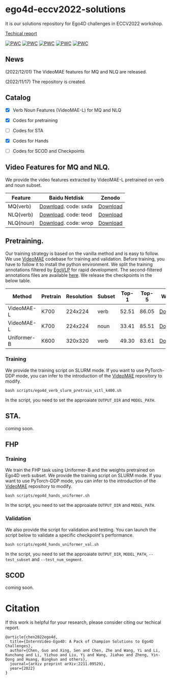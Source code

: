 # ego4d-eccv2022-solutions
It is our solutions repository for Ego4D challenges in ECCV2022 workshop.

[Techical report](https://arxiv.org/abs/2211.09529)

[![PWC](https://img.shields.io/endpoint.svg?url=https://paperswithcode.com/badge/internvideo-ego4d-a-pack-of-champion/state-change-object-detection-on-ego4d)](https://paperswithcode.com/sota/state-change-object-detection-on-ego4d?p=internvideo-ego4d-a-pack-of-champion)
[![PWC](https://img.shields.io/endpoint.svg?url=https://paperswithcode.com/badge/internvideo-ego4d-a-pack-of-champion/moment-queries-on-ego4d)](https://paperswithcode.com/sota/moment-queries-on-ego4d?p=internvideo-ego4d-a-pack-of-champion)
[![PWC](https://img.shields.io/endpoint.svg?url=https://paperswithcode.com/badge/internvideo-ego4d-a-pack-of-champion/short-term-object-interaction-anticipation-on)](https://paperswithcode.com/sota/short-term-object-interaction-anticipation-on?p=internvideo-ego4d-a-pack-of-champion)
[![PWC](https://img.shields.io/endpoint.svg?url=https://paperswithcode.com/badge/internvideo-ego4d-a-pack-of-champion/future-hand-prediction-on-ego4d)](https://paperswithcode.com/sota/future-hand-prediction-on-ego4d?p=internvideo-ego4d-a-pack-of-champion)
[![PWC](https://img.shields.io/endpoint.svg?url=https://paperswithcode.com/badge/internvideo-ego4d-a-pack-of-champion/natural-language-queries-on-ego4d)](https://paperswithcode.com/sota/natural-language-queries-on-ego4d?p=internvideo-ego4d-a-pack-of-champion)

## News

(2022/12/01) The VideoMAE features for MQ and NLQ are released.

(2022/11/17) The repository is created.



## Catalog

- [x] Verb Noun Features (VideoMAE-L) for MQ and NLQ
- [x] Codes for pretraining
- [ ] Codes for STA
- [x] Codes for Hands
- [ ] Codes for SCOD and Checkpoints



## Video Features for MQ and NLQ.
We provide the video features extracted by VideoMAE-L pretrained on verb and noun subset.

|  Feature   | Baidu Netdisk | Zenodo |
|  ----  | ----  |----  |
| MQ(verb)  | [Download](https://pan.baidu.com/s/1yYRVJmSrUAjrI7EmbUoqPA). code: sxda|[Download](https://zenodo.org/record/7340838) |
| NLQ(verb)  | [Download](https://pan.baidu.com/s/1Q3CHJyV1Onq8skH3xu6XLg). code: teod |[Download](https://zenodo.org/record/7343075)|
| NLQ(noun)  | [Download](https://pan.baidu.com/s/1aspOwXDTMlzpOUkLiIrZFg). code: wrop |[Download](https://zenodo.org/record/7343178) |


## Pretraining.
Our training strategy is based on the vanilla method and is easy to follow. We use [VideoMAE]() codebase for training and validation. Before training, you have to follow it to install the python environment. We split the training annotations filtered by [EgoVLP]() for rapid development. The second-filtered annotations files are available [here](). We release the checkpoints in the below table.

|  Method   | Pretrain | Resolution |Subset |Top-1 |Top-5 |Weights |
|  ----  | ----  |----  |  ----  | ----  |----  |----  |
| VideoMAE-L  | K700| 224x224| verb | 52.51 | 86.05 | [Download](https://github.com/OpenGVLab/ego4d-eccv2022-solutions/releases/download/1.0.0/ego4d_verb_pretrain_vitl_k700.pt) | 
| VideoMAE-L  | K700|224x224 |noun |33.41 | 85.51 | [Download](https://github.com/OpenGVLab/ego4d-eccv2022-solutions/releases/download/1.0.0/ego4d_noun_pretrain_vitl_k700.pt) | 
| Uniformer-B | K600|320x320 |verb |49.30 | 83.61 | [Download](https://github.com/OpenGVLab/ego4d-eccv2022-solutions/releases/download/1.0.0/ego4d_verb_uniformer_base_16x320_k600_ep9.pt) | 


### Training
We provide the training script on SLURM mode. If you want to use PyTorch-DDP mode, you can infer to the introduction of the [VideoMAE]() repository to modify.

```
bash scripts/ego4d_verb_slurm_pretrain_vitl_k400.sh
```

In the script, you need to set the approaiate `OUTPUT_DIR` and `MODEL_PATH`.



## STA.
coming soon.

## FHP
### Training
We train the FHP task using Uniformer-B and the weights pretrained on Ego4D verb subset.
We provide the training script on SLURM mode. If you want to use PyTorch-DDP mode, you can infer to the introduction of the [VideoMAE]() repository to modify.

```
bash scripts/ego4d_hands_uniformer.sh
```

In the script, you need to set the approaiate `OUTPUT_DIR` and `MODEL_PATH`.

### Validation
We also provide the script for validation and testing. You can launch the script below to validate a specific checkpoint's performance.

```
bash scripts/ego4d_hands_uniformer_val.sh
```

In the script, you need to set the approaiate `OUTPUT_DIR`, `MODEL_PATH`, `--test_subset` and `--test_num_segment`.

## SCOD
coming soon.




# Citation
If this work is helpful for your research, please consider citing our techical report.
```
@article{chen2022ego4d,
  title={InternVideo-Ego4D: A Pack of Champion Solutions to Ego4D Challenges},
  author={Chen, Guo and Xing, Sen and Chen, Zhe and Wang, Yi and Li, Kunchang and Li, Yizhuo and Liu, Yi and Wang, Jiahao and Zheng, Yin-Dong and Huang, Bingkun and others},
  journal={arXiv preprint arXiv:2211.09529},
  year={2022}
}
```

